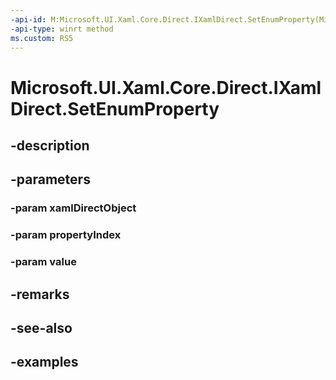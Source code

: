 ```yaml
---
-api-id: M:Microsoft.UI.Xaml.Core.Direct.IXamlDirect.SetEnumProperty(Microsoft.UI.Xaml.Core.Direct.XamlDirectObject,Microsoft.UI.Xaml.Core.Direct.XamlPropertyIndex,System.UInt32)
-api-type: winrt method
ms.custom: RS5
---
```


<!-- Method syntax.
public void IXamlDirect.SetEnumProperty(XamlDirectObject xamlDirectObject, XamlPropertyIndex propertyIndex, UInt32 value)
-->

# Microsoft.UI.Xaml.Core.Direct.IXamlDirect.SetEnumProperty

## -description

## -parameters
### -param xamlDirectObject

### -param propertyIndex

### -param value

## -remarks

## -see-also

## -examples

